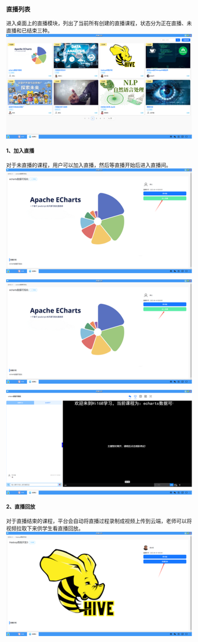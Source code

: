 ### 直播列表
进入桌面上的直播模块，列出了当前所有创建的直播课程，状态分为正在直播、未直播和已结束三种。
![alt text](./live01.png)

#### 1、加入直播
对于未直播的课程，用户可以加入直播，然后等直播开始后进入直播间。
![alt text](./live02.png)

![alt text](./live03.png)

![alt text](./live04.png)

#### 2、直播回放
对于直播结束的课程，平台会自动将直播过程录制成视频上传到云端，老师可以将视频拉取下来供学生看直播回放。
![alt text](./live05.png)
